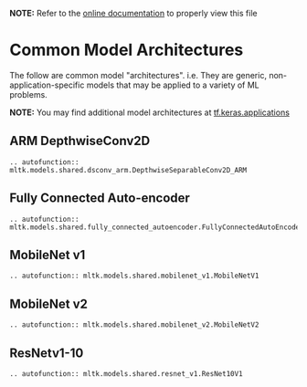 __NOTE:__ Refer to the [online documentation](https://siliconlabs.github.io/mltk) to properly view this file
# Common Model Architectures

The follow are common model "architectures". i.e. They are generic, non-application-specific
models that may be applied to a variety of ML problems. 

__NOTE:__ You may find additional model architectures at [tf.keras.applications](https://www.tensorflow.org/api_docs/python/tf/keras/applications)


## ARM DepthwiseConv2D

```{eval-rst}
.. autofunction:: mltk.models.shared.dsconv_arm.DepthwiseSeparableConv2D_ARM
```

## Fully Connected Auto-encoder

```{eval-rst}
.. autofunction:: mltk.models.shared.fully_connected_autoencoder.FullyConnectedAutoEncoder
```

## MobileNet v1

```{eval-rst}
.. autofunction:: mltk.models.shared.mobilenet_v1.MobileNetV1
```

## MobileNet v2

```{eval-rst}
.. autofunction:: mltk.models.shared.mobilenet_v2.MobileNetV2
```

## ResNetv1-10 

```{eval-rst}
.. autofunction:: mltk.models.shared.resnet_v1.ResNet10V1
```

